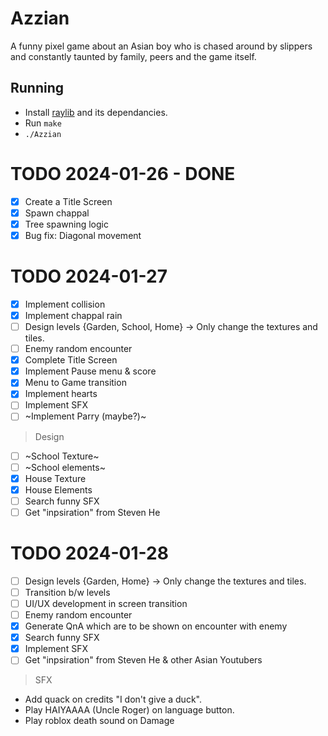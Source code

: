 # Azzian

A funny pixel game about an Asian boy who is chased around by slippers and constantly taunted by family, peers and the game itself.

## Running

- Install [raylib](https://www.raylib.com/#supported-platforms) and its dependancies.
- Run `make`
- `./Azzian`

# TODO 2024-01-26 - DONE

- [x] Create a Title Screen
- [x] Spawn chappal
- [x] Tree spawning logic
- [x] Bug fix: Diagonal movement

# TODO 2024-01-27

- [x] Implement collision
- [x] Implement chappal rain
- [ ] Design levels {Garden, School, Home} -> Only change the textures and tiles.
- [ ] Enemy random encounter
- [x] Complete Title Screen
- [x] Implement Pause menu & score
- [x] Menu to Game transition
- [x] Implement hearts
- [ ] Implement SFX
- [ ] ~Implement Parry (maybe?)~

> Design

- [ ] ~School Texture~
- [ ] ~School elements~
- [x] House Texture
- [x] House Elements
- [ ] Search funny SFX
- [ ] Get "inpsiration" from Steven He

# TODO 2024-01-28

- [ ] Design levels {Garden, Home} -> Only change the textures and tiles.
- [ ] Transition b/w levels
- [ ] UI/UX development in screen transition
- [ ] Enemy random encounter
- [x] Generate QnA which are to be shown on encounter with enemy
- [x] Search funny SFX
- [x] Implement SFX
- [ ] Get "inpsiration" from Steven He & other Asian Youtubers

> SFX

- Add quack on credits "I don't give a duck".
- Play HAIYAAAA (Uncle Roger) on language button.
- Play roblox death sound on Damage
